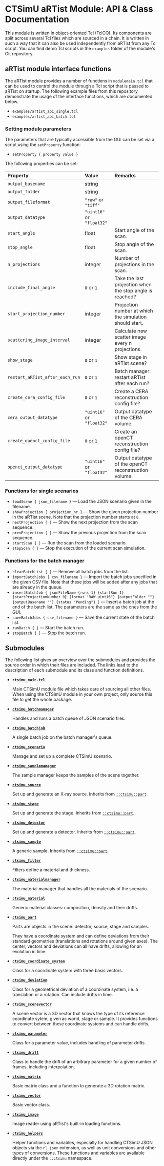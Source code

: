 # CTSimU aRTist Module: API & Class Documentation

This module is written in object-oriented Tcl (TclOO). Its components are split across several Tcl files which are sourced in a chain. It is written in such a way that it can also be used independently from aRTist from any Tcl script. You can find demo Tcl scripts in the `examples` folder of the module's Git repository.

## aRTist module interface functions

The aRTist module provides a number of functions in `modulemain.tcl` that can be used to control the module through a Tcl script that is passed to aRTist on startup. The following example files from this repository demonstrate the usage of the interface functions, which are documented below.

* `examples/artist_api_single.tcl`
* `examples/artist_api_batch.tcl`

### Setting module parameters

The parameters that are typically accessible from the GUI can be set via a script using the `setProperty` function:

* `setProperty { property value }`

The following properties can be set:

| Property                        | Value                     | Remarks                                                  |
| :------------------------------ | :------------------------ | :------------------------------------------------------- |
| `output_basename`               | string                    |                                                          |
| `output_folder`                 | string                    |                                                          |
| `output_fileformat`             | `"raw"` or `"tiff"`       |                                                          |
| `output_datatype`               | `"uint16"` or `"float32"` |                                                          |
| `start_angle`                   | float                     | Start angle of the scan.                                 |
| `stop_angle`                    | float                     | Stop angle of the scan.                                  |
| `n_projections`                 | integer                   | Number of projections in the scan.                       |
| `include_final_angle`           | `0` or `1`                | Take the last projection when the stop angle is reached? |
| `start_projection_number`       | integer                   | Projection number at which the simulation should start.  |
| `scattering_image_interval`     | integer                   | Calculate new scatter image every n projections.         |
| `show_stage`                    | `0` or `1`                | Show stage in aRTist scene?                              |
| `restart_aRTist_after_each_run` | `0` or `1`                | Batch manager: restart aRTist after each run?            |
| `create_cera_config_file`       | `0` or `1`                | Create a CERA reconstruction config file?                |
| `cera_output_datatype`          | `"uint16"` or `"float32"` | Output datatype of the CERA volume.                      |
| `create_openct_config_file`     | `0` or `1`                | Create an openCT reconstruction config file?             |
| `openct_output_datatype`        | `"uint16"` or `"float32"` | Output datatype of the openCT reconstruction volume.     |

### Functions for single scenarios

* `loadScene { json_filename }` — Load the JSON scenario given in the filename.
* `showProjection { projection_nr }` — Show the given projection number in the aRTist scene. Note that the projection number starts at `0`.
* `nextProjection { }` — Show the next projection from the scan sequence.
* `prevProjection { }` — Show the previous projection from the scan sequence.
* `startScan { }` — Run the scan from the loaded scenario.
* `stopScan { }` — Stop the execution of the current scan simulation.

### Functions for the batch manager

* `clearBatchList { }` — Remove all batch jobs from the list.
* `importBatchJobs { csv_filename }` — Import the batch jobs specified in the given CSV file. Note that these jobs will be added after any jobs that are already in the queue.
* `insertBatchJob { jsonFileName {runs 1} {startRun 1} {startProjectionNumber 0} {format "RAW uint16"} {outputFolder ""} {outputBasename ""} {status "Pending"} }` — Insert a batch job at the end of the batch list. The parameters are the same as the ones from the GUI.
* `saveBatchJobs { csv_filename }` — Save the current state of the batch list.
* `runBatch { }` — Start the batch run.
* `stopBatch { }` — Stop the batch run.

## Submodules

The following list gives an overview over the submodules and provides the source order in which their files are included. The links lead to the description of each submodule and its class and function definitions.

* **`ctsimu_main.tcl`**

	Main CTSimU module file which takes care of sourcing all other files. When using the CTSimU module in your own project, only source this file to get the whole package.

* **[`ctsimu_batchmanager`](batchmanager.md)**

	Handles and runs a batch queue of JSON scenario files.

* **[`ctsimu_batchjob`](batchjob.md)**

	A single batch job on the batch manager's queue.

* **[`ctsimu_scenario`](scenario.md)**

	Manage and set up a complete CTSimU scenario.

* **[`ctsimu_samplemanager`](samplemanager.md)**

	The sample manager keeps the samples of the scene together.

* **[`ctsimu_source`](source.md)**

	Set up and generate an X-ray source. Inherits from [`::ctsimu::part`](part.md).

* **[`ctsimu_stage`](stage.md)**

	Set up and generate the stage. Inherits from [`::ctsimu::part`](part.md).

* **[`ctsimu_detector`](detector.md)**

	Set up and generate a detector. Inherits from [`::ctsimu::part`](part.md).

* **[`ctsimu_sample`](sample.md)**

	A generic sample. Inherits from [`::ctsimu::part`](part.md).

* **[`ctsimu_filter`](filter.md)**

	Filters define a material and thickness.

* **[`ctsimu_materialmanager`](materialmanager.md)**

	The material manager that handles all the materials of the scenario.

* **[`ctsimu_material`](material.md)**

	Generic material classes: composition, density and their drifts.

* **[`ctsimu_part`](part.md)**

	Parts are objects in the scene: detector, source, stage and samples.

	They have a coordinate system and can define deviations from their standard geometries (translations and rotations around given axes). The center, vectors and deviations can all have drifts, allowing for an evolution in time.

* **[`ctsimu_coordinate_system`](coordinate_system.md)**

	Class for a coordinate system with three basis vectors.

* **[`ctsimu_deviation`](deviation.md)**

	Class for a geometrical deviation of a coordinate system, i.e. a translation or a rotation. Can include drifts in time.

* **[`ctsimu_scenevector`](scenevector.md)**

	A scene vector is a 3D vector that knows the type of its reference coordinate sytem, given as world, stage or sample. It provides functions to convert between these coordinate systems and can handle drifts.

* **[`ctsimu_parameter`](parameter.md)**

	Class for a parameter value, includes handling of parameter drifts.

* **[`ctsimu_drift`](drift.md)**

	Class to handle the drift of an arbitrary parameter for a given number of frames, including interpolation.

* **[`ctsimu_matrix`](matrix.md)**

	Basic matrix class and a function to generate a 3D rotation matrix.

* **[`ctsimu_vector`](vector.md)**

	Basic vector class.

* **[`ctsimu_image`](image.md)**

	Image reader using aRTist's built-in loading functions.

* **[`ctsimu_helpers`](helpers.md)**

	Helper functions and variables, especially for handling CTSimU JSON objects via the `rl_json` extension, as well as unit conversions and other types of conversions. These functions and variables are available directly under the `::ctsimu` namespace.